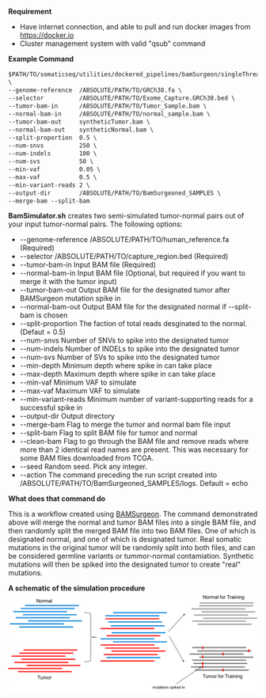 **Requirement**
* Have internet connection, and able to pull and run docker images from https://docker.io
* Cluster management system with valid "qsub" command

**Example Command**
```
$PATH/TO/somaticseq/utilities/dockered_pipelines/bamSurgeon/singleThread/BamSimulator.sh \
--genome-reference  /ABSOLUTE/PATH/TO/GRCh38.fa \
--selector          /ABSOLUTE/PATH/TO/Exome_Capture.GRCh38.bed \
--tumor-bam-in      /ABSOLUTE/PATH/TO/Tumor_Sample.bam \
--normal-bam-in     /ABSOLUTE/PATH/TO/normal_sample.bam \
--tumor-bam-out     syntheticTumor.bam \
--normal-bam-out    syntheticNormal.bam \
--split-proportion  0.5 \
--num-snvs          250 \
--num-indels        100 \
--num-svs           50 \
--min-vaf           0.05 \
--max-vaf           0.5 \
--min-variant-reads 2 \
--output-dir        /ABSOLUTE/PATH/TO/BamSurgeoned_SAMPLES \
--merge-bam --split-bam
```

**BamSimulator.sh** creates two semi-simulated tumor-normal pairs out of your input tumor-normal pairs. The following options:
* --genome-reference /ABSOLUTE/PATH/TO/human_reference.fa (Required)
* --selector /ABSOLUTE/PATH/TO/capture_region.bed (Required)
* --tumor-bam-in Input BAM file (Required)
* --normal-bam-in Input BAM file (Optional, but required if you want to merge it with the tumor input)
* --tumor-bam-out Output BAM file for the designated tumor after BAMSurgeon mutation spike in
* --normal-bam-out Output BAM file for the designated normal if --split-bam is chosen
* --split-proportion The faction of total reads desginated to the normal. (Defaut = 0.5)
* --num-snvs Number of SNVs to spike into the designated tumor
* --num-indels Number of INDELs to spike into the designated tumor
* --num-svs Number of SVs to spike into the designated tumor
* --min-depth Minimum depth where spike in can take place
* --max-depth Maximum depth where spike in can take place
* --min-vaf Minimum VAF to simulate
* --max-vaf Maximum VAF to simulate
* --min-variant-reads Minimum number of variant-supporting reads for a successful spike in
* --output-dir Output directory
* --merge-bam Flag to merge the tumor and normal bam file input
* --split-bam Flag to split BAM file for tumor and normal
* --clean-bam Flag to go through the BAM file and remove reads where more than 2 identical read names are present. This was necessary for some BAM files downloaded from TCGA.
* --seed Random seed. Pick any integer. 
* --action The command preceding the run script created into /ABSOLUTE/PATH/TO/BamSurgeoned_SAMPLES/logs. Default = echo

**What does that command do**

This is a workflow created using [BAMSurgeon](https://github.com/adamewing/bamsurgeon). The command demonstrated above will merge the normal and tumor BAM files into a single BAM file, and then randomly split the merged BAM file into two BAM files. One of which is designated normal, and one of which is designated tumor. Real somatic mutations in the original tumor will be randomly split into both files, and can be considered germline variants or tummor-normal contamiation. Synthetic mutations will then be spiked into the designated tumor to create "real" mutations.

<b>A schematic of the simulation procedure</b>
  ![Onkoinsight Simulation](onkoinsight_sim.png)
